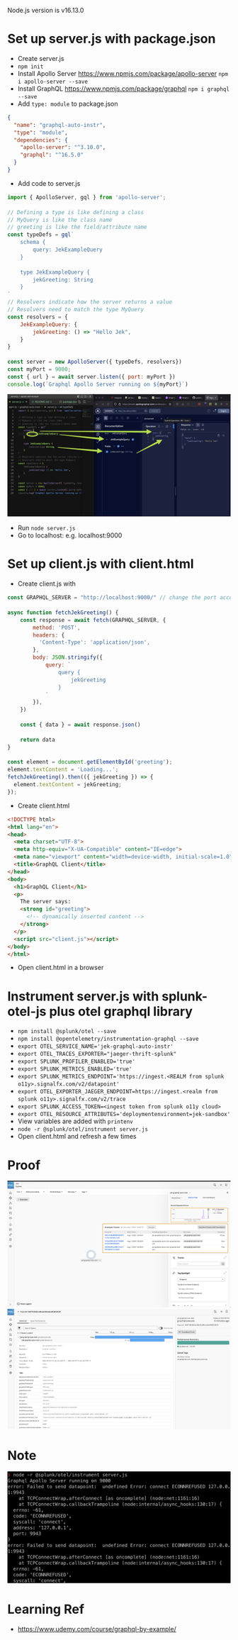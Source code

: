 Node.js version is v16.13.0

# Set up server.js with package.json
- Create server.js
- `npm init`
- Install Apollo Server https://www.npmjs.com/package/apollo-server `npm i apollo-server --save`
- Install GraphQL https://www.npmjs.com/package/graphql `npm i graphql --save`
- Add `type: module` to package.json
```json
{
  "name": "graphql-auto-instr",
  "type": "module",
  "dependencies": {
    "apollo-server": "^3.10.0",
    "graphql": "^16.5.0"
  }
}
```
- Add code to server.js
```javascript
import { ApolloServer, gql } from 'apollo-server';

// Defining a type is like defining a class
// MyQuery is like the class name
// greeting is like the field/attribute name
const typeDefs = gql`
    schema {
        query: JekExampleQuery
    }

    type JekExampleQuery {
        jekGreeting: String
    }
`
// Resolvers indicate how the server returns a value
// Resolvers need to match the type MyQuery
const resolvers = {
    JekExampleQuery: {
        jekGreeting: () => "Hello Jek",
    }
}

const server = new ApolloServer({ typeDefs, resolvers})
const myPort = 9000;
const { url } = await server.listen({ port: myPort })
console.log(`Graphql Apollo Server running on ${myPort}`)
```
![](match.png)
- Run `node server.js`
- Go to localhost:<the port number> e.g. localhost:9000

# Set up client.js with client.html 
- Create client.js with
```javascript
const GRAPHQL_SERVER = "http://localhost:9000/" // change the port accordingly

async function fetchJekGreeting() {
    const response = await fetch(GRAPHQL_SERVER, {
        method: 'POST',
        headers: {
          'Content-Type': 'application/json',
        },
        body: JSON.stringify({
            query: `
                query {
                    jekGreeting
                }
            `
        }),
    })

    const { data } = await response.json()

    return data
}

const element = document.getElementById('greeting');
element.textContent = 'Loading...';
fetchJekGreeting().then(({ jekGreeting }) => {
  element.textContent = jekGreeting;
});
```
- Create client.html
```html
<!DOCTYPE html>
<html lang="en">
<head>
  <meta charset="UTF-8">
  <meta http-equiv="X-UA-Compatible" content="IE=edge">
  <meta name="viewport" content="width=device-width, initial-scale=1.0">
  <title>GraphQL Client</title>
</head>
<body>
  <h1>GraphQL Client</h1>
  <p>
    The server says:
    <strong id="greeting">
      <!-- dynamically inserted content -->
    </strong>
  </p>
  <script src="client.js"></script>
</body>
</html>
```
- Open client.html in a browser

# Instrument server.js with splunk-otel-js plus otel graphql library
- `npm install @splunk/otel --save`
- `npm install @opentelemetry/instrumentation-graphql --save`
- `export OTEL_SERVICE_NAME='jek-graphql-auto-instr'`
- `export OTEL_TRACES_EXPORTER="jaeger-thrift-splunk"`
- `export SPLUNK_PROFILER_ENABLED='true'`
- `export SPLUNK_METRICS_ENABLED='true'`
- `export SPLUNK_METRICS_ENDPOINT='https://ingest.<REALM from splunk o11y>.signalfx.com/v2/datapoint'`
- `export OTEL_EXPORTER_JAEGER_ENDPOINT=https://ingest.<realm from splunk o11y>.signalfx.com/v2/trace`
- `export SPLUNK_ACCESS_TOKEN=<ingest token from splunk o11y cloud>`
- `export OTEL_RESOURCE_ATTRIBUTES='deploymentenvironment=jek-sandbox'`
- View variables are added with `printenv`
- `node -r @splunk/otel/instrument server.js`
- Open client.html and refresh a few times

# Proof 
![](working1.png)
![](working2.png)

# Note
![](note-that-send-direct-has-error-connect-issue-probably-need-to-send-through-collector-to-avoid-this-error.png)

# Learning Ref
- https://www.udemy.com/course/graphql-by-example/ 